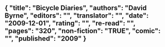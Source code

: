 {
 "title": "Bicycle Diaries",
 "authors": "David Byrne",
 "editors": "",
 "translator": "",
 "date": "2009-12-01",
 "rating": "",
 "re-read": "",
 "pages": "320",
 "non-fiction": "TRUE",
 "comic": "",
 "published": "2009"
}
---

